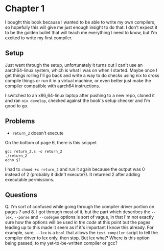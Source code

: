 # Chapter 1

I bought this book because I wanted to be able to write my own compilers, so hopefully this will give me just enough insight to do that.
I don't expect it to be the golden bullet that will teach me everything I need to know, but I'm excited to write my first compiler.

## Setup

Just went through the setup, unfortunately it turns out I can't use an aarch64-linux system, which is what I was on when I started.
Maybe once I get things rolling I'll go back and write a way to do checks using nix to cross compile things or run it in a virtual machine,
or even better just make the compiler compatible with aarch64 instructions.

I switched to an x86_64-linux laptop after pushing to a new repo, cloned it and ran `nix develop`, checked against the book's setup checker and I'm good to go.

## Problems

- `return_2` doesn't execute

On the bottom of page 6, there is this snippet
```
gcc return_2.s -o return_2
./return_2
echo $?
```
I had to `chmod +x return_2` and run it again because the output was 0 instead of 2 (probably it didn't execute?). It returned 2 after adding executable permissions.

## Questions

Q. I'm sort of confused while going through the compiler driver portion on pages 7 and 8.
I got through most of it, but the part which describes the `--lex`, `--parse` and `--codegen` options
is sort of vague, in that I'm not exactly sure how the options will be used _in the code_ at this point
but the pages leading up to this made it seem as if it's important I know this already.
For example, sure, `--lex` is a `bool` that allows the `test_compiler` script to tell the compiler driver
to lex only, then stop. But lex what? Where is this option being passed, to my yet-to-be-written compiler or gcc?

